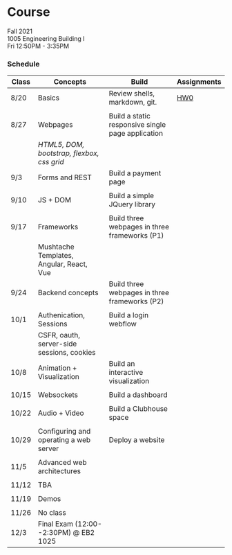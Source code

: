 # Course

Fall 2021  
1005  Engineering Building I  
Fri 12:50PM - 3:35PM  

### Schedule

|Class | Concepts   | Build     | Assignments |
| ---  | -------    |  ---      | ---         |
| 8/20 | Basics | Review shells, markdown, git. | [HW0](HWS/HW0.md)
|      |
| 8/27 | Webpages | Build a static responsive single page application
|      | _HTML5, DOM, bootstrap, flexbox, css grid_
| 9/3  | Forms and REST | Build a payment page |
|      | 
| 9/10 | JS + DOM | Build a simple JQuery library
|      | 
| 9/17 | Frameworks | Build three webpages in three frameworks (P1)
|      | Mushtache Templates, Angular, React, Vue
| 9/24 | Backend concepts | Build three webpages in three frameworks (P2)
|      | 
| 10/1 | Authenication, Sessions | Build a login webflow
|      | CSFR, oauth, server-side sessions, cookies 
| 10/8 | Animation + Visualization | Build an interactive visualization | 
|      | 
| 10/15| Websockets    | Build a dashboard |
|      |
| 10/22| Audio + Video | Build a Clubhouse space |
|      |
| 10/29| Configuring and operating a web server | Deploy a website
|      |
| 11/5 | Advanced web architectures
|      |
| 11/12| TBA
|      |
| 11/19| Demos
|      |
| 11/26| No class
| 12/3 | Final Exam (12:00--2:30PM) @ EB2 1025 | |  |
